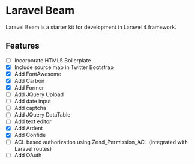 # Laravel Beam

Laravel Beam is a starter kit for development in Laravel 4 framework.

## Features

- [ ] Incorporate HTML5 Boilerplate
- [x] Include source map in Twitter Bootstrap
- [x] Add FontAwesome
- [x] Add Carbon
- [x] Add Former
- [ ] Add JQuery Upload
- [ ] Add date input
- [ ] Add captcha
- [ ] Add JQuery DataTable
- [ ] Add text editor
- [x] Add Ardent
- [x] Add Confide
- [ ] ACL based authorization using Zend_Permission_ACL (integrated with Laravel routes)
- [ ] Add OAuth
